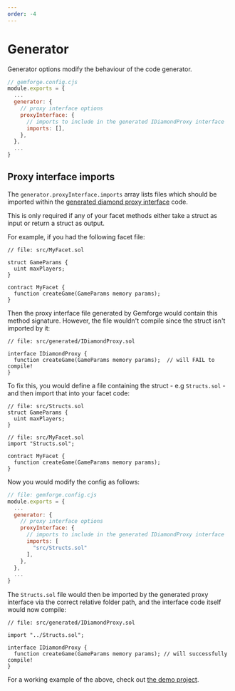 ```yaml
---
order: -4
---
```


# Generator

Generator options modify the behaviour of the code generator. 

```js
// gemforge.config.cjs
module.exports = {
  ...
  generator: {
    // proxy interface options
    proxyInterface: {
      // imports to include in the generated IDiamondProxy interface
      imports: [],
    },
  },
  ...
}
```

## Proxy interface imports

The `generator.proxyInterface.imports` array lists files which should be imported within the [generated diamond proxy interface](../commands/build.md) code.

This is only required if any of your facet methods either take a struct as input or return a struct as output.

For example, if you had the following facet file:

```solidity
// file: src/MyFacet.sol

struct GameParams {
  uint maxPlayers;
}

contract MyFacet {
  function createGame(GameParams memory params);
}
```

Then the proxy interface file generated by Gemforge would contain this method signature. However, the file wouldn't compile since the struct isn't imported by it:

```solidity
// file: src/generated/IDiamondProxy.sol

interface IDiamondProxy {
  function createGame(GameParams memory params);  // will FAIL to compile!
}
```

To fix this, you would define a file containing the struct - e.g `Structs.sol` - and then import that into your facet code:

```solidity
// file: src/Structs.sol
struct GameParams {
  uint maxPlayers;
}

// file: src/MyFacet.sol
import "Structs.sol";

contract MyFacet {
  function createGame(GameParams memory params);
}
```

Now you would modify the config as follows:

```js
// file: gemforge.config.cjs
module.exports = {
  ...
  generator: {
    // proxy interface options
    proxyInterface: {
      // imports to include in the generated IDiamondProxy interface
      imports: [
        "src/Structs.sol"
      ],
    },
  },
  ...
}
```

The `Structs.sol` file would then be imported by the generated proxy interface via the correct relative folder path, and the interface code itself would now compile:

```solidity
// file: src/generated/IDiamondProxy.sol

import "../Structs.sol";

interface IDiamondProxy {
  function createGame(GameParams memory params); // will successfully compile!
}
```

For a working example of the above, check out [the demo project](https://github.com/gemstation/contracts-foundry).
